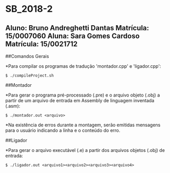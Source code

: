# SB_2018-2

Aluno: Bruno Andreghetti Dantas                 Matrícula: 15/0007060
Aluna: Sara Gomes Cardoso                       Matrícula: 15/0021712
---------------------------------------------------------------------

##Comandos Gerais

*Para compilar os programas de tradução 'montador.cpp' e 'ligador.cpp':

`$ ./compileProject.sh`

##Montador

*Para gerar o programa pré-processado (.pre) e o arquivo objeto (.obj)
a partir de um arquivo de entrada em Assembly de linguagem inventada
(.asm): 

```
$ ./montador.out <arquivo>

```
*Na existência de erros durante a montagem, serão emitidas mensagens para o usuário indicando
a linha e o conteúdo do erro.

##Ligador

*Para gerar o arquivo executável (.e) a partir dos arquivos objetos (.obj)
de entrada:

```
$ ./ligador.out <arquivo1><arquivo2><arquivo3><arquivo4>

```

